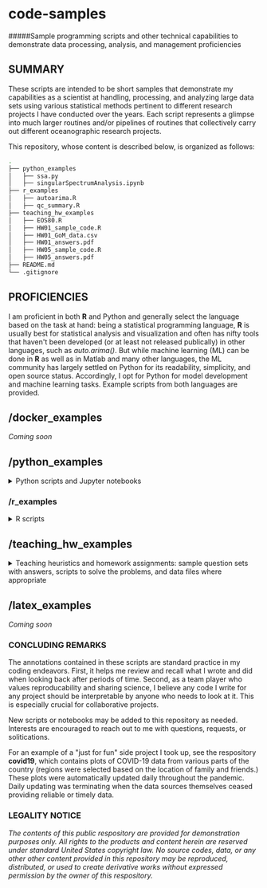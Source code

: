 # code-samples

#####Sample programming scripts and other technical capabilities to demonstrate data processing, analysis, and management proficiencies

## SUMMARY

These scripts are intended to be short samples that demonstrate my capabilities as a scientist at handling, processing, and analyzing large data sets using various statistical methods pertinent to different research projects I have conducted over the years. Each script represents a glimpse into much larger routines and/or pipelines of routines that collectively carry out different oceanographic research projects.

This repository, whose content is described below, is organized as follows:

```bash
.
├── python_examples
│   ├── ssa.py
│   ├── singularSpectrumAnalysis.ipynb
├── r_examples
│   ├── autoarima.R
│   ├── qc_summary.R
├── teaching_hw_examples
│   ├── EOS80.R
│   ├── HW01_sample_code.R
│   ├── HW01_GoM_data.csv
│   ├── HW01_answers.pdf
│   ├── HW05_sample_code.R
│   ├── HW05_answers.pdf
├── README.md
└── .gitignore
```

## PROFICIENCIES

I am proficient in both **R** and Python and generally select the language based on the task at hand: being a statistical programming language, **R** is usually best for statistical analysis and visualization and often has nifty tools that haven't been developed (or at least not released publically) in other languages, such as *auto.arima()*. But while machine learning (ML) can be done in **R** as well as in Matlab and many other languages, the ML community has largely settled on Python for its readability, simplicity, and open source status. Accordingly, I opt for Python for model development and machine learning tasks. Example scripts from both languages are provided.

## /docker\_examples

_Coming soon_

## /python\_examples

<details>
    <summary>
        Python scripts and Jupyter notebooks
    </summary>
    
**ssa.py** in demonstrates an object-oriented approach to implementing univariate and multivariate singular spectrum analysis (SSA) in Python. As noted and credited in the docstring, this started with a simple online demonstration that was modified and expanded to suit the needs of the project at hand.

**singularSpectrumAnalysis.ipynb** is a scratch Jupyter notebook showing parts of the **ssa.py** script under development and in use. It is used for testing, experimentation, plotting, etc. This is a representative "working notebook"; it is not intended to a something one might use to showcase, narrate, or inform about the development of some process.

</details>

### /r\_examples

<details>
    <summary>
        R scripts
    </summary>

**qc_summary.R** is one component from a pipeline that collectively processes and analyzes global temperature-salinity-depth data in the ocean. This script compiles QC flags while the next script in the routine applies these flags to filter out undesired data. This was created to handle >2 million observed profiles. For more information, see the docstring in the file.

**autoarima.R** was designed to automatically and efficiently fit ARIMA models to thousands of observed ocean Lagrangian drifter velocity time series. The **R** function *auto.arima()* eliminates the need to conduct a manual parameter search for all time series and implementing it with **R**'s *apply* family of functions allows this to be done in a vectorized fashion. The parent script (not provided) compiles many such forecasts from the defined function *run.autoarima()* and writes them out to a netCDF file.

</details>

## /teaching\_hw\_examples

<details>
    <summary>
        Teaching heuristics and homework assignments: sample question sets with answers, scripts to solve the problems, and data files where appropriate
    </summary>

**HW01\_\*** and **HW05\_\***: Examples of homework assignments I wrote and graded for an undergraduate Introduction to Physical Oceanography class in which I was tasked with teaching **R**. The students had no previous coding experience, so I incorporated it into each homework and wrote sample scripts that thoroughly explained the step-by-step processes for solving the problems. These samples were given to the students after the homework assignment was due. Shown here are the first and final homework assignments of the semester, demonstrating how far the students came in four months (class homework average was ~89/100). My heuristic technique with the assignments was to walk the students through a key concept in such a way that each part of the question builds upon the previous part, and then provide a practical real-world example of the concept in use. The question sets with answers are provided for context as well as the data used in HW01.

**EOS80.R**: Simple Equation of State (EOS) of Seawater (1980) function I created and provided to the students for use in HW01.

</details>


## /latex\_examples

_Coming soon_

### CONCLUDING REMARKS

The annotations contained in these scripts are standard practice in my coding endeavors. First, it helps me review and recall what I wrote and did when looking back after periods of time. Second, as a team player who values reproducability and sharing science, I believe any code I write for any project should be interpretable by anyone who needs to look at it. This is especially crucial for collaborative projects.

New scripts or notebooks may be added to this repository as needed. Interests are encouraged to reach out to me with questions, requests, or solitications.

For an example of a "just for fun" side project I took up, see the respository **covid19**, which contains plots of COVID-19 data from various parts of the country (regions were selected based on the location of family and friends.) These plots were automatically updated daily throughout the pandemic. Daily updating was terminating when the data sources themselves ceased providing reliable or timely data.


### LEGALITY NOTICE

_The contents of this public respository are provided for demonstration purposes only. All rights to the products and content herein are reserved under standard United States copyright law. No source codes, data, or any other other content provided in this repository may be reproduced, distributed, or used to create derivative works without expressed permission by the owner of this respository._
